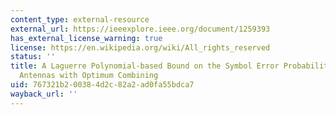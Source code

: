 ```yaml
---
content_type: external-resource
external_url: https://ieeexplore.ieee.org/document/1259393
has_external_license_warning: true
license: https://en.wikipedia.org/wiki/All_rights_reserved
status: ''
title: A Laguerre Polynomial-based Bound on the Symbol Error Probability for Adaptive
  Antennas with Optimum Combining
uid: 767321b2-0038-4d2c-82a2-ad0fa55bdca7
wayback_url: ''
---
```


